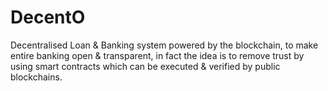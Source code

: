 # DecentO
Decentralised Loan &amp; Banking system powered by the blockchain, to make entire banking open &amp; transparent, in fact the idea is to remove trust by using smart contracts which can be executed &amp; verified by public blockchains.
